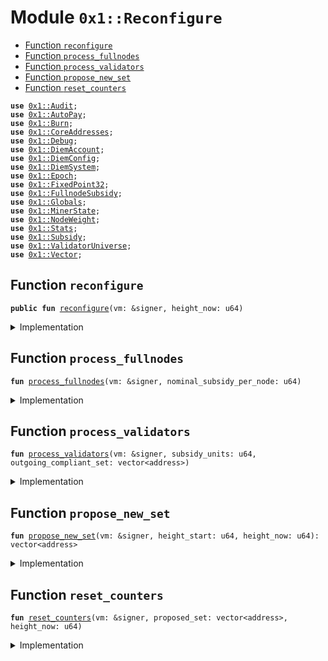 
<a name="0x1_Reconfigure"></a>

# Module `0x1::Reconfigure`



-  [Function `reconfigure`](#0x1_Reconfigure_reconfigure)
-  [Function `process_fullnodes`](#0x1_Reconfigure_process_fullnodes)
-  [Function `process_validators`](#0x1_Reconfigure_process_validators)
-  [Function `propose_new_set`](#0x1_Reconfigure_propose_new_set)
-  [Function `reset_counters`](#0x1_Reconfigure_reset_counters)


<pre><code><b>use</b> <a href="Audit.md#0x1_Audit">0x1::Audit</a>;
<b>use</b> <a href="AutoPay.md#0x1_AutoPay">0x1::AutoPay</a>;
<b>use</b> <a href="Burn.md#0x1_Burn">0x1::Burn</a>;
<b>use</b> <a href="CoreAddresses.md#0x1_CoreAddresses">0x1::CoreAddresses</a>;
<b>use</b> <a href="Debug.md#0x1_Debug">0x1::Debug</a>;
<b>use</b> <a href="DiemAccount.md#0x1_DiemAccount">0x1::DiemAccount</a>;
<b>use</b> <a href="DiemConfig.md#0x1_DiemConfig">0x1::DiemConfig</a>;
<b>use</b> <a href="DiemSystem.md#0x1_DiemSystem">0x1::DiemSystem</a>;
<b>use</b> <a href="Epoch.md#0x1_Epoch">0x1::Epoch</a>;
<b>use</b> <a href="../../../../../../move-stdlib/docs/FixedPoint32.md#0x1_FixedPoint32">0x1::FixedPoint32</a>;
<b>use</b> <a href="FullnodeSubsidy.md#0x1_FullnodeSubsidy">0x1::FullnodeSubsidy</a>;
<b>use</b> <a href="Globals.md#0x1_Globals">0x1::Globals</a>;
<b>use</b> <a href="MinerState.md#0x1_MinerState">0x1::MinerState</a>;
<b>use</b> <a href="NodeWeight.md#0x1_NodeWeight">0x1::NodeWeight</a>;
<b>use</b> <a href="Stats.md#0x1_Stats">0x1::Stats</a>;
<b>use</b> <a href="Subsidy.md#0x1_Subsidy">0x1::Subsidy</a>;
<b>use</b> <a href="ValidatorUniverse.md#0x1_ValidatorUniverse">0x1::ValidatorUniverse</a>;
<b>use</b> <a href="../../../../../../move-stdlib/docs/Vector.md#0x1_Vector">0x1::Vector</a>;
</code></pre>



<a name="0x1_Reconfigure_reconfigure"></a>

## Function `reconfigure`



<pre><code><b>public</b> <b>fun</b> <a href="Reconfigure.md#0x1_Reconfigure_reconfigure">reconfigure</a>(vm: &signer, height_now: u64)
</code></pre>



<details>
<summary>Implementation</summary>


<pre><code><b>public</b> <b>fun</b> <a href="Reconfigure.md#0x1_Reconfigure_reconfigure">reconfigure</a>(vm: &signer, height_now: u64) {
    print(&1800100);
    <a href="CoreAddresses.md#0x1_CoreAddresses_assert_vm">CoreAddresses::assert_vm</a>(vm);

    <b>let</b> height_start = <a href="Epoch.md#0x1_Epoch_get_timer_height_start">Epoch::get_timer_height_start</a>(vm);

    print(&1800101);
    <b>let</b> (outgoing_compliant_set, _) =
        <a href="DiemSystem.md#0x1_DiemSystem_get_fee_ratio">DiemSystem::get_fee_ratio</a>(vm, height_start, height_now);

    // NOTE: This is "nominal" because it doesn't check
    <b>let</b> compliant_nodes_count = <a href="../../../../../../move-stdlib/docs/Vector.md#0x1_Vector_length">Vector::length</a>(&outgoing_compliant_set);
    <b>let</b> (subsidy_units, nominal_subsidy_per) =
        <a href="Subsidy.md#0x1_Subsidy_calculate_subsidy">Subsidy::calculate_subsidy</a>(vm, compliant_nodes_count);

    print(&1800102);
    <a href="Reconfigure.md#0x1_Reconfigure_process_fullnodes">process_fullnodes</a>(vm, nominal_subsidy_per);

    print(&1800103);
    <a href="Reconfigure.md#0x1_Reconfigure_process_validators">process_validators</a>(vm, subsidy_units, outgoing_compliant_set);

    print(&1800104);
    <b>let</b> proposed_set = <a href="Reconfigure.md#0x1_Reconfigure_propose_new_set">propose_new_set</a>(vm, height_start, height_now);

    print(&1800105);
    // Update all slow wallet limits
    <b>if</b> (<a href="DiemConfig.md#0x1_DiemConfig_check_transfer_enabled">DiemConfig::check_transfer_enabled</a>()) {
        <a href="DiemAccount.md#0x1_DiemAccount_slow_wallet_epoch_drip">DiemAccount::slow_wallet_epoch_drip</a>(vm, <a href="Globals.md#0x1_Globals_get_unlock">Globals::get_unlock</a>());
        // update_validator_withdrawal_limit(vm);
    };
    print(&1800106);
    <a href="Reconfigure.md#0x1_Reconfigure_reset_counters">reset_counters</a>(vm, proposed_set, height_now)
}
</code></pre>



</details>

<a name="0x1_Reconfigure_process_fullnodes"></a>

## Function `process_fullnodes`



<pre><code><b>fun</b> <a href="Reconfigure.md#0x1_Reconfigure_process_fullnodes">process_fullnodes</a>(vm: &signer, nominal_subsidy_per_node: u64)
</code></pre>



<details>
<summary>Implementation</summary>


<pre><code><b>fun</b> <a href="Reconfigure.md#0x1_Reconfigure_process_fullnodes">process_fullnodes</a>(vm: &signer, nominal_subsidy_per_node: u64) {
    // Fullnode subsidy
    // <b>loop</b> through validators and pay full node subsidies.
    // Should happen before transactionfees get distributed.
    // Note: need <b>to</b> check, there may be new validators which have not mined yet.

    print(&1800200);
    <b>let</b> miners = <a href="MinerState.md#0x1_MinerState_get_miner_list">MinerState::get_miner_list</a>();
    print(&1800201);
    // fullnode subsidy is a fraction of the total subsidy available <b>to</b> validators.
    <b>let</b> proof_price = <a href="FullnodeSubsidy.md#0x1_FullnodeSubsidy_get_proof_price">FullnodeSubsidy::get_proof_price</a>(nominal_subsidy_per_node);

    <b>let</b> k = 0;
    // Distribute mining subsidy <b>to</b> fullnodes
    print(&1800202);
    <b>while</b> (k &lt; <a href="../../../../../../move-stdlib/docs/Vector.md#0x1_Vector_length">Vector::length</a>(&miners)) {
        <b>let</b> addr = *<a href="../../../../../../move-stdlib/docs/Vector.md#0x1_Vector_borrow">Vector::borrow</a>(&miners, k);
        print(&1800203);
        <b>if</b> (<a href="DiemSystem.md#0x1_DiemSystem_is_validator">DiemSystem::is_validator</a>(addr)) { // skip validators
          k = k + 1;
          <b>continue</b>
        };
        print(&1800204);

        // TODO: this call is repeated in propose_new_set.
        // Not sure <b>if</b> the performance hit at epoch boundary is worth the refactor.
        <b>if</b> (<a href="MinerState.md#0x1_MinerState_node_above_thresh">MinerState::node_above_thresh</a>(addr)) {
          <b>let</b> count = <a href="MinerState.md#0x1_MinerState_get_count_in_epoch">MinerState::get_count_in_epoch</a>(addr);
          // print(&count);

          <b>let</b> miner_subsidy = count * proof_price;
          print(&1800205);
          // print(&miner_subsidy);
          <a href="FullnodeSubsidy.md#0x1_FullnodeSubsidy_distribute_fullnode_subsidy">FullnodeSubsidy::distribute_fullnode_subsidy</a>(vm, addr, miner_subsidy);
        };

        k = k + 1;
    };
}
</code></pre>



</details>

<a name="0x1_Reconfigure_process_validators"></a>

## Function `process_validators`



<pre><code><b>fun</b> <a href="Reconfigure.md#0x1_Reconfigure_process_validators">process_validators</a>(vm: &signer, subsidy_units: u64, outgoing_compliant_set: vector&lt;address&gt;)
</code></pre>



<details>
<summary>Implementation</summary>


<pre><code><b>fun</b> <a href="Reconfigure.md#0x1_Reconfigure_process_validators">process_validators</a>(
    vm: &signer, subsidy_units: u64, outgoing_compliant_set: vector&lt;address&gt;
) {
    // Process outgoing validators:
    // Distribute Transaction fees and subsidy payments <b>to</b> all outgoing validators
    // print(&03240);

    <b>if</b> (<a href="../../../../../../move-stdlib/docs/Vector.md#0x1_Vector_is_empty">Vector::is_empty</a>&lt;address&gt;(&outgoing_compliant_set)) <b>return</b>;

    // print(&03241);
    <b>if</b> (subsidy_units &gt; 0) {
        <a href="Subsidy.md#0x1_Subsidy_process_subsidy">Subsidy::process_subsidy</a>(vm, subsidy_units, &outgoing_compliant_set);
    };
    // print(&03241);

    <a href="Subsidy.md#0x1_Subsidy_process_fees">Subsidy::process_fees</a>(vm, &outgoing_compliant_set);
}
</code></pre>



</details>

<a name="0x1_Reconfigure_propose_new_set"></a>

## Function `propose_new_set`



<pre><code><b>fun</b> <a href="Reconfigure.md#0x1_Reconfigure_propose_new_set">propose_new_set</a>(vm: &signer, height_start: u64, height_now: u64): vector&lt;address&gt;
</code></pre>



<details>
<summary>Implementation</summary>


<pre><code><b>fun</b> <a href="Reconfigure.md#0x1_Reconfigure_propose_new_set">propose_new_set</a>(vm: &signer, height_start: u64, height_now: u64): vector&lt;address&gt; {
    // Propose upcoming validator set:
    // Step 1: Sort Top N eligible validators
    // Step 2: Jail non-performing validators
    // Step 3: Reset counters
    // Step 4: Bulk <b>update</b> validator set (reconfig)

    // save all the eligible list, before the jailing removes them.
    <b>let</b> proposed_set = <a href="../../../../../../move-stdlib/docs/Vector.md#0x1_Vector_empty">Vector::empty</a>();

    <b>let</b> top_accounts = <a href="NodeWeight.md#0x1_NodeWeight_top_n_accounts">NodeWeight::top_n_accounts</a>(
        vm, <a href="Globals.md#0x1_Globals_get_max_validators_per_set">Globals::get_max_validators_per_set</a>()
    );

    <b>let</b> jailed_set = <a href="DiemSystem.md#0x1_DiemSystem_get_jailed_set">DiemSystem::get_jailed_set</a>(vm, height_start, height_now);

    <a href="Burn.md#0x1_Burn_reset_ratios">Burn::reset_ratios</a>(vm);
    // LEAVE THIS CODE COMMENTED for future <b>use</b>
    // TODO: Make the burn value dynamic.
    // <b>let</b> incoming_count = <a href="../../../../../../move-stdlib/docs/Vector.md#0x1_Vector_length">Vector::length</a>&lt;address&gt;(&top_accounts) - <a href="../../../../../../move-stdlib/docs/Vector.md#0x1_Vector_length">Vector::length</a>&lt;address&gt;(&jailed_set);
    // <b>let</b> burn_value = <a href="Subsidy.md#0x1_Subsidy_subsidy_curve">Subsidy::subsidy_curve</a>(
    //   <a href="Globals.md#0x1_Globals_get_subsidy_ceiling_gas">Globals::get_subsidy_ceiling_gas</a>(),
    //   incoming_count,
    //   Globals::get_max_node_density()
    // )/4;

    <b>let</b> burn_value = 1000000; // TODO: switch <b>to</b> a variable cost, <b>as</b> above.

    // print(&03250);

    <b>let</b> i = 0;
    <b>while</b> (i &lt; <a href="../../../../../../move-stdlib/docs/Vector.md#0x1_Vector_length">Vector::length</a>&lt;address&gt;(&top_accounts)) {
        // print(&03251);

        <b>let</b> addr = *<a href="../../../../../../move-stdlib/docs/Vector.md#0x1_Vector_borrow">Vector::borrow</a>(&top_accounts, i);
        <b>let</b> mined_last_epoch = <a href="MinerState.md#0x1_MinerState_node_above_thresh">MinerState::node_above_thresh</a>(addr);
        // print(&mined_last_epoch);
        // TODO: temporary until jail-refactor merge.
        <b>if</b> (
            !<a href="../../../../../../move-stdlib/docs/Vector.md#0x1_Vector_contains">Vector::contains</a>(&jailed_set, &addr) &&
            mined_last_epoch &&
            <a href="Audit.md#0x1_Audit_val_audit_passing">Audit::val_audit_passing</a>(addr)
        ) {
        //print(&03252);
            <a href="../../../../../../move-stdlib/docs/Vector.md#0x1_Vector_push_back">Vector::push_back</a>(&<b>mut</b> proposed_set, addr);
            <a href="Burn.md#0x1_Burn_epoch_start_burn">Burn::epoch_start_burn</a>(vm, addr, burn_value);
        };
        i = i+ 1;
    };

    // If the cardinality of validator_set in the next epoch is less than 4,
    // we keep the same validator set.
    <b>if</b> (<a href="../../../../../../move-stdlib/docs/Vector.md#0x1_Vector_length">Vector::length</a>&lt;address&gt;(&proposed_set) &lt;= 3) proposed_set = *&top_accounts;
    // Usually an issue in staging network for QA only.
    // This is very rare and theoretically impossible for network <b>with</b>
    // at least 6 nodes and 6 rounds. If we reach an epoch boundary <b>with</b>
    // at least 6 rounds, we would have at least 2/3rd of the validator
    // set <b>with</b> at least 66% liveliness.
    // print(&03270);
    proposed_set
}
</code></pre>



</details>

<a name="0x1_Reconfigure_reset_counters"></a>

## Function `reset_counters`



<pre><code><b>fun</b> <a href="Reconfigure.md#0x1_Reconfigure_reset_counters">reset_counters</a>(vm: &signer, proposed_set: vector&lt;address&gt;, height_now: u64)
</code></pre>



<details>
<summary>Implementation</summary>


<pre><code><b>fun</b> <a href="Reconfigure.md#0x1_Reconfigure_reset_counters">reset_counters</a>(vm: &signer, proposed_set: vector&lt;address&gt;, height_now: u64) {

    // Reset <a href="Stats.md#0x1_Stats">Stats</a>
    <a href="Stats.md#0x1_Stats_reconfig">Stats::reconfig</a>(vm, &proposed_set);

    // Migrate <a href="MinerState.md#0x1_MinerState">MinerState</a> list from elegible: in case there is no minerlist
    // <b>struct</b>, <b>use</b> eligible for migrate_eligible_validators
    <b>let</b> eligible = <a href="ValidatorUniverse.md#0x1_ValidatorUniverse_get_eligible_validators">ValidatorUniverse::get_eligible_validators</a>(vm);
    <a href="MinerState.md#0x1_MinerState_reconfig">MinerState::reconfig</a>(vm, &eligible);

    // <a href="Reconfigure.md#0x1_Reconfigure">Reconfigure</a> the network
    <a href="DiemSystem.md#0x1_DiemSystem_bulk_update_validators">DiemSystem::bulk_update_validators</a>(vm, proposed_set);

    // process community wallets
    <a href="DiemAccount.md#0x1_DiemAccount_process_community_wallets">DiemAccount::process_community_wallets</a>(vm, <a href="DiemConfig.md#0x1_DiemConfig_get_current_epoch">DiemConfig::get_current_epoch</a>());

    // reset counters
    <a href="AutoPay.md#0x1_AutoPay_reconfig_reset_tick">AutoPay::reconfig_reset_tick</a>(vm);
    <a href="Epoch.md#0x1_Epoch_reset_timer">Epoch::reset_timer</a>(vm, height_now);
}
</code></pre>



</details>


[//]: # ("File containing references which can be used from documentation")
[ACCESS_CONTROL]: https://github.com/diem/dip/blob/main/dips/dip-2.md
[ROLE]: https://github.com/diem/dip/blob/main/dips/dip-2.md#roles
[PERMISSION]: https://github.com/diem/dip/blob/main/dips/dip-2.md#permissions
